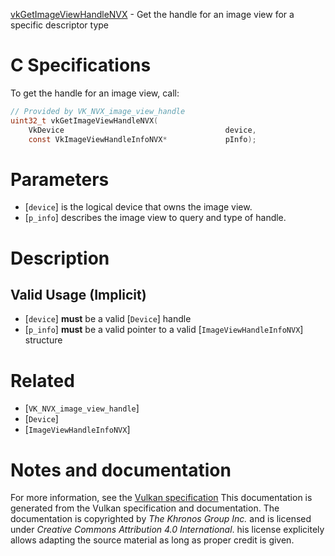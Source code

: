[vkGetImageViewHandleNVX](https://www.khronos.org/registry/vulkan/specs/1.3-extensions/man/html/vkGetImageViewHandleNVX.html) - Get the handle for an image view for a specific descriptor type

# C Specifications
To get the handle for an image view, call:
```c
// Provided by VK_NVX_image_view_handle
uint32_t vkGetImageViewHandleNVX(
    VkDevice                                    device,
    const VkImageViewHandleInfoNVX*             pInfo);
```

# Parameters
- [`device`] is the logical device that owns the image view.
- [`p_info`] describes the image view to query and type of handle.

# Description
## Valid Usage (Implicit)
-  [`device`] **must**  be a valid [`Device`] handle
-  [`p_info`] **must**  be a valid pointer to a valid [`ImageViewHandleInfoNVX`] structure

# Related
- [`VK_NVX_image_view_handle`]
- [`Device`]
- [`ImageViewHandleInfoNVX`]

# Notes and documentation
For more information, see the [Vulkan specification](https://www.khronos.org/registry/vulkan/specs/1.3-extensions/html/vkspec.html)
This documentation is generated from the Vulkan specification and documentation.
The documentation is copyrighted by *The Khronos Group Inc.* and is licensed under *Creative Commons Attribution 4.0 International*.
his license explicitely allows adapting the source material as long as proper credit is given.
        